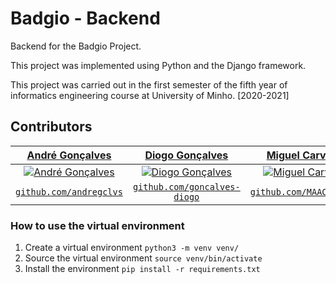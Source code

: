 # Badgio - Backend
Backend for the Badgio Project.

This project was implemented using Python and the Django framework.

This project was carried out in the first semester of the fifth year of informatics engineering course at University of Minho. [2020-2021]

## Contributors
| <a href="https://github.com/andregclvs" target="_blank">**André Gonçalves**</a> | <a href="https://github.com/goncalves-diogo" target="_blank">**Diogo Gonçalves**</a> | <a href="https://github.com/MAACarvalho" target="_blank">**Miguel Carvalho**</a> |
| :---: | :---:| :---:|
| [![André Gonçalves](https://avatars3.githubusercontent.com/u/36642422?s=200)](https://github.com/andregclvs) | [![Diogo Gonçalves](https://avatars0.githubusercontent.com/u/33640150?s=200)](https://github.com/goncalves-diogo) | [![Miguel Carvalho](https://avatars0.githubusercontent.com/u/25797331?s=200)](https://github.com/MAACarvalho) |
| <a href="https://github.com/andregclvs" target="_blank">`github.com/andregclvs`</a> | <a href="https://github.com/goncalves-diogo" target="_blank">`github.com/goncalves-diogo`</a> | <a href="https://github.com/MAACarvalho" target="_blank">`github.com/MAACarvalho`</a> |

### How to use the virtual environment


1. Create a virtual environment `python3 -m venv venv/`
1. Source the virtual environment `source venv/bin/activate`
1. Install the environment `pip install -r requirements.txt`
